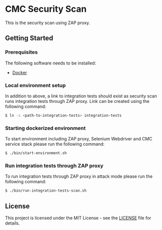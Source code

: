 # CMC Security Scan

This is the security scan using ZAP proxy.

## Getting Started

### Prerequisites

The following software needs to be installed:

* [Docker](https://www.docker.com)

### Local environment setup

In addition to above, a link to integration tests should exist as security scan runs integration tests through ZAP proxy. Link can be created using the following command:

```bash
$ ln -s <path-to-integration-tests> integration-tests
```

### Starting dockerized environment

To start environment including ZAP proxy, Selenium Webdriver and CMC service stack please run the following command:

```bash
$ ./bin/start-environment.sh
```

### Run integration tests through ZAP proxy

To run integration tests through ZAP proxy in attack mode please run the following command:

```bash
$ ./bin/run-integration-tests-scan.sh
```

## License

This project is licensed under the MIT License - see the [LICENSE](LICENSE.txt) file for details.
